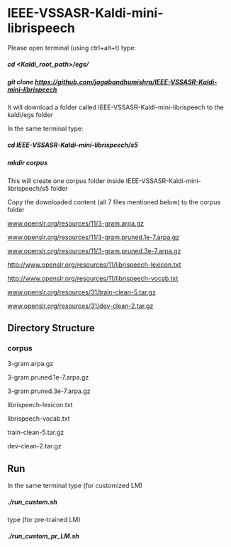 # IEEE-VSSASR-Kaldi-mini-librispeech

Please open terminal (using ctrl+alt+t) type: 

##### cd <Kaldi_root_path>/egs/

##### git clone https://github.com/jagabandhumishra/IEEE-VSSASR-Kaldi-mini-librispeech

It will download a folder called IEEE-VSSASR-Kaldi-mini-librispeech to the kaldi/egs folder

In the same terminal type:


##### cd IEEE-VSSASR-Kaldi-mini-librispeech/s5


##### mkdir corpus   

This will create one corpus folder inside IEEE-VSSASR-Kaldi-mini-librispeech/s5 folder

Copy the downloaded content (all 7 files mentioned below) to the corpus folder

www.openslr.org/resources/11/3-gram.arpa.gz

www.openslr.org/resources/11/3-gram.pruned.1e-7.arpa.gz

www.openslr.org/resources/11/3-gram.pruned.3e-7.arpa.gz

http://www.openslr.org/resources/11/librispeech-lexicon.txt

http://www.openslr.org/resources/11/librispeech-vocab.txt

www.openslr.org/resources/31/train-clean-5.tar.gz

www.openslr.org/resources/31/dev-clean-2.tar.gz

## Directory Structure

### corpus

 3-gram.arpa.gz
 
 3-gram.pruned.1e-7.arpa.gz
 
 3-gram.pruned.3e-7.arpa.gz
 
 librispeech-lexicon.txt
 
 librispeech-vocab.txt
 
 train-clean-5.tar.gz
 
 dev-clean-2.tar.gz
 
## Run 

In the same terminal type (for customized LM)

##### ./run_custom.sh

type (for pre-trained LM)

##### ./run_custom_pr_LM.sh
